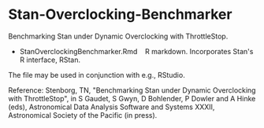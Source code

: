 # Stan-Overclocking-Benchmarker

Benchmarking Stan under Dynamic Overclocking with ThrottleStop.

- StanOverclockingBenchmarker.Rmd &nbsp;&nbsp; R markdown. Incorporates Stan's R interface, RStan.<br />

The file may be used in conjunction with e.g., RStudio.

Reference: Stenborg, TN, "Benchmarking Stan under Dynamic Overclocking with ThrottleStop", in S Gaudet, S Gwyn, D Bohlender, P Dowler and A Hinke (eds), Astronomical Data Analysis Software and Systems XXXII, Astronomical Society of the Pacific (in press).
